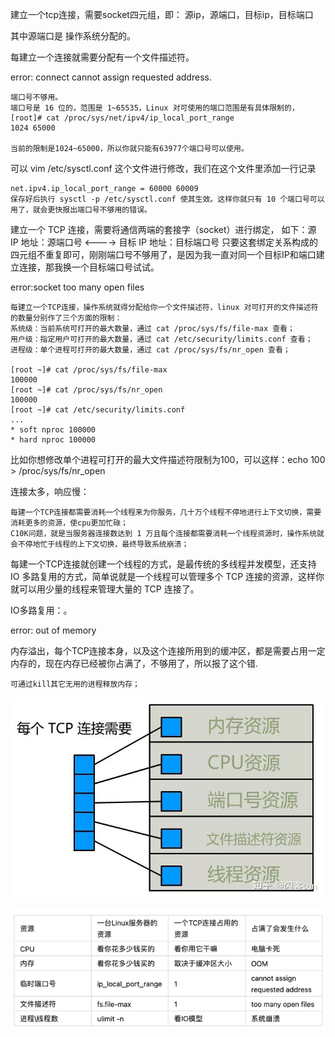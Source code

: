 建立一个tcp连接，需要socket四元组，即：
源ip，源端口，目标ip，目标端口  

其中源端口是 操作系统分配的。

每建立一个连接就需要分配有一个文件描述符。

error: connect cannot assign requested address.

    端口号不够用。
    端口号是 16 位的，范围是 1~65535，Linux 对可使用的端口范围是有具体限制的，
    [root]# cat /proc/sys/net/ipv4/ip_local_port_range
    1024 65000    

    当前的限制是1024~65000，所以你就只能有63977个端口号可以使用。

可以 vim /etc/sysctl.conf 这个文件进行修改，我们在这个文件里添加一行记录

    net.ipv4.ip_local_port_range = 60000 60009
    保存好后执行 sysctl -p /etc/sysctl.conf 使其生效。这样你就只有 10 个端口号可以用了，就会更快报出端口号不够用的错误。


建立一个 TCP 连接，需要将通信两端的套接字（socket）进行绑定，
如下：源 IP 地址：源端口号 <---->  目标 IP 地址：目标端口号
只要这套绑定关系构成的四元组不重复即可，刚刚端口号不够用了，是因为我一直对同一个目标IP和端口建立连接，那我换一个目标端口号试试。



error:socket too many open files

    每建立一个TCP连接，操作系统就得分配给你一个文件描述符，linux 对可打开的文件描述符的数量分别作了三个方面的限制：
    系统级：当前系统可打开的最大数量，通过 cat /proc/sys/fs/file-max 查看；
    用户级：指定用户可打开的最大数量，通过 cat /etc/security/limits.conf 查看；
    进程级：单个进程可打开的最大数量，通过 cat /proc/sys/fs/nr_open 查看；

    [root ~]# cat /proc/sys/fs/file-max
    100000
    [root ~]# cat /proc/sys/fs/nr_open
    100000
    [root ~]# cat /etc/security/limits.conf
    ...
    * soft nproc 100000
    * hard nproc 100000

比如你想修改单个进程可打开的最大文件描述符限制为100，可以这样：echo 100 > /proc/sys/fs/nr_open



连接太多，响应慢：
    
    每建一个TCP连接都需要消耗一个线程来为你服务，几十万个线程不停地进行上下文切换，需要消耗更多的资源，使cpu更加忙碌；
    C10K问题，就是当服务器连接数达到 1 万且每个连接都需要消耗一个线程资源时，操作系统就会不停地忙于线程的上下文切换，最终导致系统崩溃；


每建一个TCP连接就创建一个线程的方式，是最传统的多线程并发模型，还支持 IO 多路复用的方式，简单说就是一个线程可以管理多个 TCP 连接的资源，这样你就可以用少量的线程来管理大量的 TCP 连接了。

IO多路复用：。


error: out of memory

内存溢出，每个TCP连接本身，以及这个连接所用到的缓冲区，都是需要占用一定内存的，现在内存已经被你占满了，不够用了，所以报了这个错.

    可通过kill其它无用的进程释放内存；

![img.png](img.png)


![img_1.png](img_1.png)
